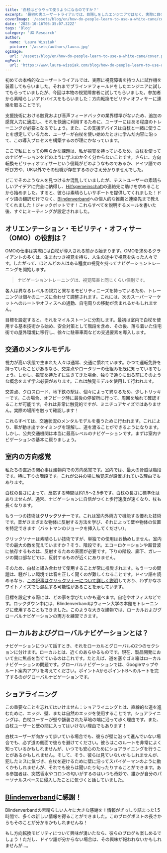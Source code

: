 ```yaml
---
title: '白杖はどうやって使うようになるのですか？'
excerpt: '最初の実ユーザートライアルでは、目隠しをしたエンジニアではなく、実際に目の不自由な人にプロトタイプを装着しました。この参加者は、私たちに素晴らしいヒントを与えてくれました。。。'
coverImage: '/assets/blog/en/how-do-people-learn-to-use-a-white-cane/cover.png'
date: '2023-10-16T05:35:07.322Z'
tags: 'Blog'
category: 'UX Research'
author:
  name: 'Laura Wissiak'
  picture: '/assets/authors/laura.jpg'
ogImage:
  url: '/assets/blog/en/how-do-people-learn-to-use-a-white-cane/cover.png'
ogPost:
  url: 'https://www.laura-wissiak.com/blog/how-do-people-learn-to-use-a-white-cane'
---
```


初めての本格的なユーザートライアルでは、実際に視覚障害を持つ人に試作機を装着してもらいました。それまでブラインドフォールドをしたエンジニアに試してもらっていましたが、今回は本物の視覚障害者に試してもらいました。参加者から素晴らしいアドバイスをもらいました：方向転換モビリティオフィサーに連絡を取ることです。

支援技術における触覚および音声フィードバックの業界標準がないため、追加の感覚入力に適応し、それを快適に利用するために、ユーザーにはある程度のトレーニングが必要となるでしょう。また、この支援デバイスは白杖と一緒に使うことを想定しているため、ユーザーが白杖を使い始めたときに学んだ内容に沿って、この導入プロセスを構築するのが理にかなっています。

ここで私にとっての明らかな課題は、私が視覚を持っているため、白杖を使ってのナビゲーションをどのように学ぶのか全く分からないことです。さらに、方向転換モビリティオフィサーという役職がどのようなものであるか、ドイツ語での呼び方や、UK以外でその役職が存在するのかさえ分かりませんでした。

どこでそのような人を見つけるか混乱していましたが、テストユーザーの素晴らしいアイデアに完全に納得し、[Hilfsgemeinschaft](https://www.hilfsgemeinschaft.at/)の連絡先に助けを求めることから始めました。すると、彼らは素晴らしいサポートを提供してくれました！ドイツ語の翻訳だけでなく、[Blindenverband](https://www.blindenverband-wnb.at/)への個人的な推薦と連絡先まで教えてくれました！ジャックポットです！これらすべてを説明するメールを書いた後、すぐにミーティングが設定されました。

## オリエンテーション・モビリティ・オフィサー（OMO）の役割は？

OMOの仕事は実際には白杖が導入される前から始まります。OMOを求めるクライアントの多くは、生まれつき視覚を持ち、人生の途中で視覚を失った人々です。したがって、ほとんどの人はある程度の視覚を持ってナビゲーショントレーニングを開始します。

> ナビゲーショントレーニングは、視覚障害と同じくらい個別です。

各人は異なるレベルの視力と異なるモビリティニーズを持っているため、トレーニングは個々のニーズに合わせて調整されます。これには、次のスーパーマーケットへのルートやオフィスへの通勤、自宅周りの移動が含まれるかもしれません。

目標を設定すると、それをマイルストーンに分割します。最初は室内で白杖を使用する基本技術から始め、安全対策として階段を含め、その後、落ち着いた住宅街での屋外環境に移行し、徐々に駐車車両などの交通要素を導入します。

## 交通のメンタルモデル

視力が高い状態で生まれた人々は通常、交通に慣れています。かつて運転免許を持っていたことがあるなら、交差点やロータリーの仕組みを既に知っているでしょう。しかし、視覚を持たずに生きてきた場合、独りで通りに出る前にそのような概念をまず学ぶ必要があります。これは触覚モデルを使用して行われます。

交差点、クロスロード、地下鉄の駅は、個々によって異なるため、少しトリッキーです。この場合、オフピーク時に最後の停留所に行って、周囲を触れて確認することが可能です。それは非常に触覚的ですが、ミニチュアサイズではありません。実際の場所を触って確認します！

これらすべては、交通状況のメンタルモデルを養うために行われます。これにより、車が動き出すタイミングを理解し、道を渡ることができるようになります。しかし、公共交通機関は本当に最高レベルのナビゲーションです。まずは室内ナビゲーションの基本に戻りましょう。

## 室内の方向感覚

私たちの直近の関心事は建物内での方向感覚です。室内では、最大の脅威は階段です。特に下りの階段です。これが公共の場に触覚床が設置されている理由でもあります。

白杖の長さによって、反応する時間は約1.5～2.5歩です。白杖の長さに標準化はありませんが、通常、ナビゲーションに自信がつくと歩行速度が速くなり、杖も長くなります。

もう一つの技術は**クリックソナー**です。これは室内外両方で機能する優れた技術です。音がさまざまな物体に反射する方法を学び、それによって壁や物体の位置を特定できます（バットマンのジョークを挿入してください）。

クリックソナーは素晴らしい技術ですが、単独での使用はお勧めしません。室内での最大の敵を覚えていますか？そう、階段です。エコーロケーションや超音波に依存するものは、反射するための表面が必要です。下りの階段、廊下、ガレージの開口部などでは、反射するものが近くにありません。

そのため、白杖と組み合わせて使用することが常に推奨されます。もう一つの問題は、騒がしい環境では音を正しく聞くのが難しくなることです。ドイツ語を読めるなら、[この記事はクリックソナーについて詳しく説明](https://www.blindenverband-wnb.at/blog/mit-klick-sonar-sicher-durch-den-alltag/)しており、わずかなホワイトノイズでも混乱する可能性があることを示しています。

目標を設定する際には、どの家を学びたいかも選べます。自宅やオフィスなどです。ロックダウン中には、Blindenverbandはウィーン大学の本館をトレーニングに使用することもできました。このような大きな建物では、ローカルおよびグローバルナビゲーションの両方を練習できます。

## ローカルおよびグローバルナビゲーションとは？

ナビゲーションについて話すとき、それをローカルとグローバルの2つのセクションに分けます。ローカルとは、近くのあらゆるものです。現在、製品開発において主に焦点を当てているのはこれです。たとえば、道を塞ぐゴミ箱はローカルナビゲーションの問題です。グローバルナビゲーションでは、Googleマップやルート案内アプリを考えてください。ポイントAからポイントBへのルートを完了するのがグローバルナビゲーションです。

## ショアライニング

この重要なことを忘れてはいけません：ショアライニングとは、直線的な道を進むために、エッジ、壁、または自然のエッジを使用することです。ショアライニングは、白杖ユーザーが壁や舗装された草地の端に沿って歩く理由です。また、白杖ユーザーと壁の間に入ってはいけない理由でもあります！

白杖ユーザーが向かって歩いている場合でも、彼らが壁に沿って進んでいない場合でも、必ず道の側面で彼らを避けてください。彼らはこのルートを非常によく知っているかもしれませんが、いつでも安心のためにショアライニングを行うことがあるかもしれません。そして、そう、彼らは見ていないかもしれませんが、犯したミスに気づき、白杖を避けるために壁に沿ってスパイダーマンのように動くかもしれませんが、それでも彼らは聞いたり匂ったりすることができます。ある参加者は、突然香水やコロンの匂いがするのはいつも奇妙で、誰かが自分のパーソナルスペースに侵入したことに気づくと話していました。

## [Blindenverband](https://www.blindenverband-wnb.at/)に感謝！

Blindenverbandの素晴らしい人々に大きな感謝を！情報がぎっしり詰まった1.5時間で、多くの新しい情報を得ることができました。このブログポストの長さからもそのことが分かるかもしれませんね！

もし方向転換モビリティについて興味が湧いたなら、彼らのブログも楽しめるでしょう！ただし、ドイツ語が分からない場合は、その興味が報われないかもしれませんが…。
